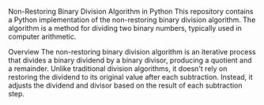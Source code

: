 Non-Restoring Binary Division Algorithm in Python
This repository contains a Python implementation of the non-restoring binary division algorithm. The algorithm is a method for dividing two binary numbers, typically used in computer arithmetic.

Overview
The non-restoring binary division algorithm is an iterative process that divides a binary dividend by a binary divisor, producing a quotient and a remainder. Unlike traditional division algorithms, it doesn't rely on restoring the dividend to its original value after each subtraction. Instead, it adjusts the dividend and divisor based on the result of each subtraction step.
